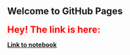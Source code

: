 ## Welcome to GitHub Pages

<span style="font-weight: bold; color:red; font-size: 150%;">Hey! The link is here:</span>

[**Link to notebook**](sample_web_page.html)
